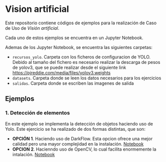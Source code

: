 # Vision artificial

Este repositorio contiene códigos de ejemplos para la realización de Caso de Uso de *Visión artificial*.

Cada uno de estos ejemplos se encuentra en un Jupyter Notebook.

Ademas de los Jupyter Notebook, se encuentra las siguientes carpetas:

- `recursos_yolo`. Carpeta con los ficheros de configuracion de YOLO. Debido al tamaño del fichero es necesario realizar la descarga de pesos de yolov3, que se puede realizar desde el siguiente link https://pjreddie.com/media/files/yolov3.weights
- `datasets`. Carpeta donde se leen los datos necesarios para los ejercicios
- `salidas`. Carpeta donde se escriben las imagenes de salida

## Ejemplos

### 1. Detección de elementos

En este ejemplo se implementa la detección de objetos haciendo uso de Yolo. Este ejercicio se ha realizado de dos formas distintas, que son:

- **OPCIÓN 1**. Haciendo uso de DarkFlow. Esta opcion ofrece una mejor calidad pero una mayor complejidad en la instalación. [Notebook](https://github.com/itelligent-mrivas/Vision_artificial/blob/main/Deteccion_elementos_yolo.ipynb)
- **OPCION 2**. Hacienndo uso de OpenCV, lo cual facilita enormemente la intalación. [Notebook](https://github.com/itelligent-mrivas/Vision_artificial/blob/main/deteccion%20de%20elementos_openCV.ipynb)